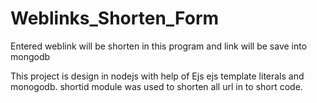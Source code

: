 # Weblinks_Shorten_Form
Entered weblink will be shorten in this program and link will be save into mongodb

This project is design in nodejs with help of Ejs ejs template literals and monogodb.
shortid module was used to shorten all url in to short code.
